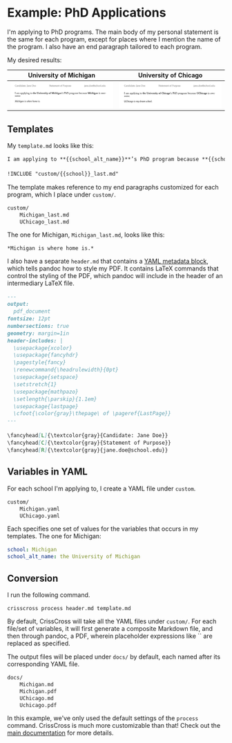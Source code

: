 # Example: PhD Applications

I'm applying to PhD programs. The main body of my personal statement is the same for each program, except for places where I mention the name of the program. I also have an end paragraph tailored to each program. 

My desired results:

University of Michigan|University of Chicago
:---:|:---:|
![](../../screenshots/michigan.png)|![](../../screenshots/uchicago.png)

## Templates

My `template.md` looks like this:

```markdown
I am applying to **{{school_alt_name}}**’s PhD program because **{{school}}** is awesome. 

!INCLUDE "custom/{{school}}_last.md"
```

The template makes reference to my end paragraphs customized for each program, which I place under `custom/`.

```
custom/
    Michigan_last.md
    UChicago_last.md
```

The one for Michigan, `Michigan_last.md`, looks like this:

```markdown
*Michigan is where home is.*
```

I also have a separate `header.md` that contains a [YAML metadata block](https://pandoc.org/MANUAL.html#extension-yaml_metadata_block), which tells pandoc how to style my PDF. It contains LaTeX commands that control the styling of the PDF, which pandoc will include in the header of an intermediary LaTeX file. 

```markdown
---
output: 
  pdf_document
fontsize: 12pt
numbersections: true
geometry: margin=1in
header-includes: |
  \usepackage{xcolor}
  \usepackage{fancyhdr}
  \pagestyle{fancy}
  \renewcommand{\headrulewidth}{0pt}
  \usepackage{setspace}
  \setstretch{1}
  \usepackage{mathpazo}
  \setlength{\parskip}{1.1em}
  \usepackage{lastpage}
  \cfoot{\color{gray}\thepage\ of \pageref{LastPage}}
---

\fancyhead[L]{\textcolor{gray}{Candidate: Jane Doe}}
\fancyhead[C]{\textcolor{gray}{Statement of Purpose}}
\fancyhead[R]{\textcolor{gray}{jane.doe@school.edu}}
```


## Variables in YAML

For each school I'm applying to, I create a YAML file under `custom`. 

```
custom/
    Michigan.yaml
    UChicago.yaml
```

Each specifies one set of values for the variables that occurs in my templates. The one for Michigan:

```yaml
school: Michigan
school_alt_name: the University of Michigan
```

## Conversion

I run the following command. 

```shell
crisscross process header.md template.md
```

By default, CrissCross will take all the YAML files under `custom/`. For each file/set of variables, it will first generate a composite Markdown file, and then through pandoc, a PDF, wherein placeholder expressions like `` are replaced as specified. 

The output files will be placed under `docs/` by default, each named after its corresponding YAML file. 

```
docs/
    Michigan.md
    Michigan.pdf
    UChicago.md
    Uchicago.pdf
```


In this example, we've only used the default settings of the `process` command. CrissCross is much more customizable than that! Check out the [main documentation](../../) for more details.
